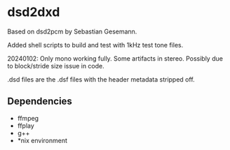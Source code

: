 # dsd2dxd

Based on dsd2pcm by Sebastian Gesemann.

Added shell scripts to build and test with 1kHz test tone files.

20240102: Only mono working fully. Some artifacts in stereo. Possibly due to block/stride size issue in code.

.dsd files are the .dsf files with the header metadata stripped off.

## Dependencies
- ffmpeg
- ffplay
- g++
- *nix environment